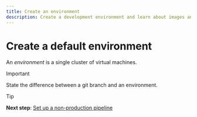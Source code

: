 ```yaml
---
title: Create an environment
description: Create a development environment and learn about images and environment types.
---
```


# Create a default environment

An _environment_ is a single cluster of virtual machines.

>[!IMPORTANT]
>
>State the difference between a git branch and an environment.

>[!TIP]
>
>**Next step**: [Set up a non-production pipeline](create-pipeline.md)
